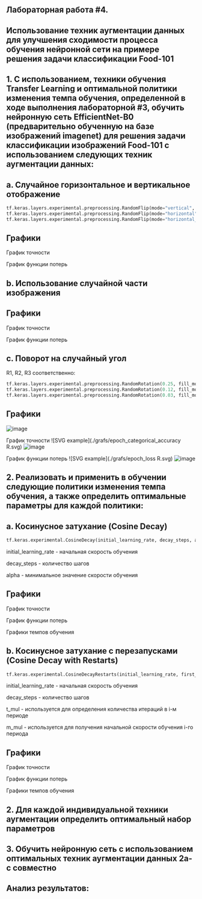 ## Лабораторная работа #4.
##         Использование техник аугментации данных для улучшения сходимости процесса обучения нейронной сети на примере решения задачи классификации Food-101


## 1. С использованием, техники обучения Transfer Learning и оптимальной политики изменения темпа обучения, определенной в ходе выполнения лабораторной #3, обучить нейронную сеть EfficientNet-B0 (предварительно обученную на базе изображений imagenet) для решения задачи классификации изображений Food-101 с использованием следующих техник аугментации данных:
## a. Случайное горизонтальное и вертикальное отображение 

```python
tf.keras.layers.experimental.preprocessing.RandomFlip(mode="vertical", seed=None, name=None)
tf.keras.layers.experimental.preprocessing.RandomFlip(mode="horizontal", seed=None, name=None)
tf.keras.layers.experimental.preprocessing.RandomFlip(mode="horizontal_and_vertical", seed=None, name=None)
```

## Графики


График точности



График функции потерь


## b. Использование случайной части изображения 
## Графики


График точности



График функции потерь


## c. Поворот на случайный угол 
 R1, R2, R3 соответственно:
```python
tf.keras.layers.experimental.preprocessing.RandomRotation(0.25, fill_mode='reflect', interpolation='bilinear', seed=None, name=None, fill_value=0.0)
tf.keras.layers.experimental.preprocessing.RandomRotation(0.12, fill_mode='reflect', interpolation='bilinear', seed=None, name=None, fill_value=0.0)
tf.keras.layers.experimental.preprocessing.RandomRotation(0.03, fill_mode='reflect', interpolation='bilinear', seed=None, name=None, fill_value=0.0)
```

## Графики
![image](https://user-images.githubusercontent.com/81873177/117006002-8f39f200-acf0-11eb-8a05-89075ea37611.png)


График точности
![SVG example](./grafs/epoch_categorical_accuracy R.svg)
![image](https://user-images.githubusercontent.com/81873177/117007038-d4125880-acf1-11eb-98ff-6795a92fcb7d.png)


График функции потерь
![SVG example](./grafs/epoch_loss R.svg)
![image](https://user-images.githubusercontent.com/81873177/117007074-dffe1a80-acf1-11eb-926e-f27c5cfe1ab1.png)


## 2. Реализовать и применить в обучении следующие политики изменения темпа обучения, а также определить оптимальные параметры для каждой политики:
## a. Косинусное затухание (Cosine Decay) 

```python
tf.keras.experimental.CosineDecay(initial_learning_rate, decay_steps, alpha=0.0)
```
initial_learning_rate	- начальная скорость обучения

decay_steps	- количество шагов

alpha -	минимальное значение скорости обучения

## Графики


График точности



График функции потерь



Графики темпов обучения 



## b. Косинусное затухание с перезапусками (Cosine Decay with Restarts) 
```python
tf.keras.experimental.CosineDecayRestarts(initial_learning_rate, first_decay_steps, t_mul=2.0, m_mul=1.0)
```
initial_learning_rate	- начальная скорость обучения

decay_steps	- количество шагов

t_mul	- используется для определения количества итераций в i-м периоде

m_mul	- используется для получения начальной скорости обучения i-го периода

## Графики


График точности

График функции потерь


Графики темпов обучения 

## 2. Для каждой индивидуальной техники аугментации определить оптимальный набор параметров


## 3. Обучить нейронную сеть с использованием оптимальных техник аугментации данных 2a-с совместно

## Анализ результатов:

